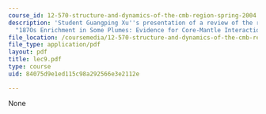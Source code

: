 ```yaml
---
course_id: 12-570-structure-and-dynamics-of-the-cmb-region-spring-2004
description: 'Student Guangping Xu''s presentation of a review of the reading assignment
  "187Os Enrichment in Some Plumes: Evidence for Core-Mantle Interaction?"'
file_location: /coursemedia/12-570-structure-and-dynamics-of-the-cmb-region-spring-2004/84075d9e1ed115c98a292566e3e2112e_lec9.pdf
file_type: application/pdf
layout: pdf
title: lec9.pdf
type: course
uid: 84075d9e1ed115c98a292566e3e2112e

---
```

None